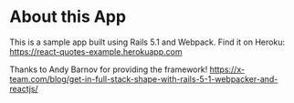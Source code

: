 # About this App

This is a sample app built using Rails 5.1 and Webpack.
Find it on Heroku: https://react-quotes-example.herokuapp.com

Thanks to Andy Barnov for providing the framework! 
https://x-team.com/blog/get-in-full-stack-shape-with-rails-5-1-webpacker-and-reactjs/

